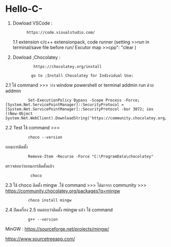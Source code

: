 # Hello-C-
1. Dowload VSCode :

             https://code.visualstudio.com/

   1.1 extension
                  c/c++ extensionpack,
                  code runner (setting >>run in terminal/save file before run/ Excutor map >>cpp": "clear )
   
2. Dowload ;Chocolatey :

                https://chocolatey.org/install
   
               go to ;Install Chocolatey for Individual Use:
2.1  ใช้ command >>> วาง window powershell or terminal addmin run ด้วย addmin
   
              Set-ExecutionPolicy Bypass -Scope Process -Force; [System.Net.ServicePointManager]::SecurityProtocol = [System.Net.ServicePointManager]::SecurityProtocol -bor 3072; iex ((New-Object System.Net.WebClient).DownloadString('https://community.chocolatey.org/install.ps1'))
                  
2.2 Test ใช้ command >>>   
              
              choco --version
   
   ถอนการติดตั้ง 
              
              Remove-Item -Recurse -Force "C:\ProgramData\chocolatey"
   
   ตรวจสอบว่าถอนการติดตั้งแล้ว 
               
               choco
               
2.3  ใช้ choco ติดตั้ง mingw  .ใช้ command >>>  ได้มาจาก community >>> https://community.chocolatey.org/packages?q=mingw
    
              choco install mingw
              
2.4 ปิดเครื่อง
2.5 ทดสอบว่าติดตั้ง mingw แล้ว ใช้ command 
    
              g++ --version
   
   
MinGW : https://sourceforge.net/projects/mingw/ 

https://www.sourcetreeapp.com/
